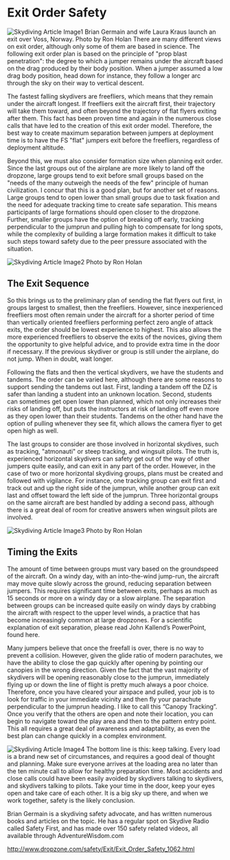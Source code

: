 #  Exit Order Safety

![Skydiving Article Image1](http://www.dropzone.com/images/safety/0/10710-work-exit-safety.jpg)
Brian Germain and wife Laura Kraus launch an exit over Voss, Norway. Photo by Ron Holan
There are many different views on exit order, although only some of them are based in science. The following exit order plan is based on the principle of "prop blast penetration": the degree to which a jumper remains under the aircraft based on the drag produced by their body position. When a jumper assumed a low drag body position, head down for instance, they follow a longer arc through the sky on their way to vertical descent.

The fastest falling skydivers are freefliers, which means that they remain under the aircraft longest. If freefliers exit the aircraft first, their trajectory will take them toward, and often beyond the trajectory of flat flyers exiting after them. This fact has been proven time and again in the numerous close calls that have led to the creation of this exit order model. Therefore, the best way to create maximum separation between jumpers at deployment time is to have the FS "flat" jumpers exit before the freefliers, regardless of deployment altitude.

Beyond this, we must also consider formation size when planning exit order. Since the last groups out of the airplane are more likely to land off the dropzone, large groups tend to exit before small groups based on the "needs of the many outweigh the needs of the few" principle of human civilization. I concur that this is a good plan, but for another set of reasons. Large groups tend to open lower than small groups due to task fixation and the need for adequate tracking time to create safe separation. This means participants of large formations should open closer to the dropzone. Further, smaller groups have the option of breaking off early, tracking perpendicular to the jumprun and pulling high to compensate for long spots, while the complexity of building a large formation makes it difficult to take such steps toward safety due to the peer pressure associated with the situation.

![Skydiving Article Image2](http://www.dropzone.com/images/safety/1/10711-work-skydive-exit.jpg)
Photo by Ron Holan
## The Exit Sequence
So this brings us to the preliminary plan of sending the flat flyers out first, in groups largest to smallest, then the freefliers. However, since inexperienced freefliers most often remain under the aircraft for a shorter period of time than vertically oriented freefliers performing perfect zero angle of attack exits, the order should be lowest experience to highest. This also allows the more experienced freefliers to observe the exits of the novices, giving them the opportunity to give helpful advice, and to provide extra time in the door if necessary. If the previous skydiver or group is still under the airplane, do not jump. When in doubt, wait longer.

Following the flats and then the vertical skydivers, we have the students and tandems. The order can be varied here, although there are some reasons to support sending the tandems out last. First, landing a tandem off the DZ is safer than landing a student into an unknown location. Second, students can sometimes get open lower than planned, which not only increases their risks of landing off, but puts the instructors at risk of landing off even more as they open lower than their students. Tandems on the other hand have the option of pulling whenever they see fit, which allows the camera flyer to get open high as well.

The last groups to consider are those involved in horizontal skydives, such as tracking, "atmonauti" or steep tracking, and wingsuit pilots. The truth is, experienced horizontal skydivers can safety get out of the way of other jumpers quite easily, and can exit in any part of the order. However, in the case of two or more horizontal skydiving groups, plans must be created and followed with vigilance. For instance, one tracking group can exit first and track out and up the right side of the jumprun, while another group can exit last and offset toward the left side of the jumprun. Three horizontal groups on the same aircraft are best handled by adding a second pass, although there is a great deal of room for creative answers when wingsuit pilots are involved.

![Skydiving Article Image3](http://www.dropzone.com/images/safety/6/10716-work-exit.jpg)
Photo by Ron Holan
## Timing the Exits
The amount of time between groups must vary based on the groundspeed of the aircraft. On a windy day, with an into-the-wind jump-run, the aircraft may move quite slowly across the ground, reducing separation between jumpers. This requires significant time between exits, perhaps as much as 15 seconds or more on a windy day or a slow airplane. The separation between groups can be increased quite easily on windy days by crabbing the aircraft with respect to the upper level winds, a practice that has become increasingly common at large dropzones. For a scientific explanation of exit separation, please read John Kallend’s PowerPoint, found here.

Many jumpers believe that once the freefall is over, there is no way to prevent a collision. However, given the glide ratio of modern parachutes, we have the ability to close the gap quickly after opening by pointing our canopies in the wrong direction. Given the fact that the vast majority of skydivers will be opening reasonably close to the jumprun, immediately flying up or down the line of flight is pretty much always a poor choice. Therefore, once you have cleared your airspace and pulled, your job is to look for traffic in your immediate vicinity and then fly your parachute perpendicular to the jumprun heading. I like to call this “Canopy Tracking”. Once you verify that the others are open and note their location, you can begin to navigate toward the play area and then to the pattern entry point. This all requires a great deal of awareness and adaptability, as even the best plan can change quickly in a complex environment.

![Skydiving Article Image4](http://www.dropzone.com/images/safety/7/10707-work-figure16.gif)
The bottom line is this: keep talking. Every load is a brand new set of circumstances, and requires a good deal of thought and planning. Make sure everyone arrives at the loading area no later than the ten minute call to allow for healthy preparation time. Most accidents and close calls could have been easily avoided by skydivers talking to skydivers, and skydivers talking to pilots. Take your time in the door, keep your eyes open and take care of each other. It is a big sky up there, and when we work together, safety is the likely conclusion.

Brian Germain is a skydiving safety advocate, and has written numerous books and articles on the topic. He has a regular spot on Skydive Radio called Safety First, and has made over 150 safety related videos, all available through AdventureWisdom.com



http://www.dropzone.com/safety/Exit/Exit_Order_Safety_1062.html
